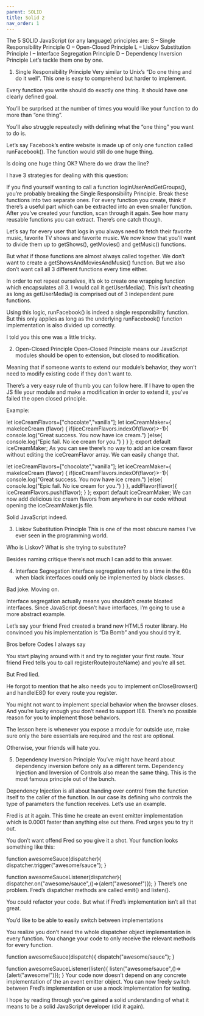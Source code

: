 ```yaml
---
parent: SOLID
title: Solid 2
nav_order: 1
---
```


The 5 SOLID JavaScript (or any language) principles are:
S – Single Responsibility Principle
O – Open-Closed Principle
L – Liskov Substitution Principle
I – Interface Segregation Principle
D – Dependency Inversion Principle
Let’s tackle them one by one.

1. Single Responsibility Principle
Very similar to Unix’s “Do one thing and do it well”. This one is easy to comprehend but harder to implement.

Every function you write should do exactly one thing. It should have one clearly defined goal.

You’ll be surprised at the number of times you would like your function to do more than “one thing”.

You’ll also struggle repeatedly with defining what the “one thing” you want to do is.

Let’s say Facebook’s entire website is made up of only one function called runFacebook(). The function would still do one huge thing.

Is doing one huge thing OK? Where do we draw the line?

I have 3 strategies for dealing with this question:

If you find yourself wanting to call a function loginUserAndGetGroups(), you’re probably breaking the Single Responsibility Principle. Break these functions into two separate ones.
For every function you create, think if there’s a useful part which can be extracted into an even smaller function.
After you’ve created your function, scan through it again. See how many reusable functions you can extract.
There’s one catch though.

Let’s say for every user that logs in you always need to fetch their favorite music, favorite TV shows and favorite music.  We now know that you’ll want to divide them up to getShows(), getMovies() and getMusic() functions.

But what if those functions are almost always called together. We don’t want to create a getShowsAndMoviesAndMusic() function. But we also don’t want call all 3 different functions every time either.

In order to not repeat ourselves, it’s ok to create one wrapping function which encapsulates all 3. I would call it getUserMedia(). This isn’t cheating as long as getUserMedia() is comprised out of 3 independent pure functions.

Using this logic, runFacebook() is indeed a single responsibility function. But this only applies as long as the underlying runFacebook() function implementation is also divided up correctly.

I told you this one was a little tricky.

2. Open-Closed Principle
Open-Closed Principle means our JavaScript modules should be open to extension, but closed to modification.

Meaning that if someone wants to extend our module’s behavior, they won’t need to modify existing code if they don’t want to.

There’s a very easy rule of thumb you can follow here. If I have to open the JS file your module and make a modification in order to extend it, you’ve failed the open closed principle.

Example:

let iceCreamFlavors=["chocolate","vanilla"];
let iceCreamMaker={
 makeIceCream (flavor) {
  if(iceCreamFlavors.indexOf(flavor)>-1){
   console.log("Great success. You now have ice cream.")
  }else{
   console.log("Epic fail. No ice cream for you.")
  }
 }
};
export default iceCreamMaker;
As you can see there’s no way to add an ice cream flavor without editing the iceCreamFlavor array. We can easily change that.

let iceCreamFlavors=["chocolate","vanilla"];
let iceCreamMaker={
 makeIceCream (flavor) {
  if(iceCreamFlavors.indexOf(flavor)>-1){
   console.log("Great success. You now have ice cream.")
  }else{
   console.log("Epic fail. No ice cream for you.")
  }
 },
 addFlavor(flavor){
  iceCreamFlavors.push(flavor);
 }
};
export default iceCreamMaker;
We can now add delicious ice cream flavors from anywhere in our code without opening the iceCreamMaker.js file.

Solid JavaScript indeed.

3. Liskov Substitution Principle
This is one of the most obscure names I’ve ever seen in the programming world.

Who is Liskov? What is she trying to substitute?

Besides naming critique there’s not much I can add to this answer.

4. Interface Segregation
Interface segregation refers to a time in the 60s when black interfaces could only be implemented by black classes.

Bad joke. Moving on.

Interface segregation actually means you shouldn’t create bloated interfaces. Since JavaScript doesn’t have interfaces, I’m going to use a more abstract example.

Let’s say your friend Fred created a brand new HTML5 router library. He convinced you his implementation is “Da Bomb” and you should try it.

Bros before Codes I always say

You start playing around with it and try to register your first route. Your friend Fred tells you to call  registerRoute(routeName) and you’re all set.

But Fred lied.

He forgot to mention that he also needs you to implement onCloseBrowser() and handleIE8() for every route you register.

You might not want to implement special behavior when the browser closes. And you’re lucky enough you don’t need to support IE8. There’s no possible reason for you to implement those behaviors.

The lesson here is whenever you expose a module for outside use, make sure only the bare essentials are required and the rest are optional.

Otherwise, your friends will hate you.

5. Dependency Inversion Principle
You’ve might have heard about dependency inversion before only as a different term. Dependency Injection and Inversion of Controls also mean the same thing. This is the most famous principle out of the bunch.

Dependency Injection is all about handing over control from the function itself to the caller of the function. In our case its defining who controls the type of parameters the function receives. Let’s use an example.

Fred is at it again. This time he create an event emitter implementation which is 0.0001 faster than anything else out there. Fred urges you to try it out.

You don’t want offend Fred so you give it a shot.  Your function looks something like this:

function awesomeSauce(dispatcher){
 dispatcher.trigger("awesome/sauce");
}

function awesomeSauceListener(dispatcher){
 dispatcher.on("awesome/sauce",()=>{alert("awesome!")});
}
There’s one problem. Fred’s dispatcher methods are called emit() and listen().

You could refactor your code. But what if Fred’s implementation isn’t all that great.

You’d like to be able to easily switch between implementations

You realize you don’t need the whole dispatcher object implementation in every function. You change your code to only receive the relevant methods for every function.

function awesomeSauce(dispatch){
 dispatch("awesome/sauce");
}

function awesomeSauceListener(listen){
 listen("awesome/sauce",()=>{alert("awesome!")});
}
Your code now doesn’t depend on any concrete implementation of the an event emitter object. You can now freely switch between Fred’s implementation or use a mock implementation for testing.

I hope by reading through you’ve gained a solid understanding of what it means to be a solid JavaScript developer (did it again).
